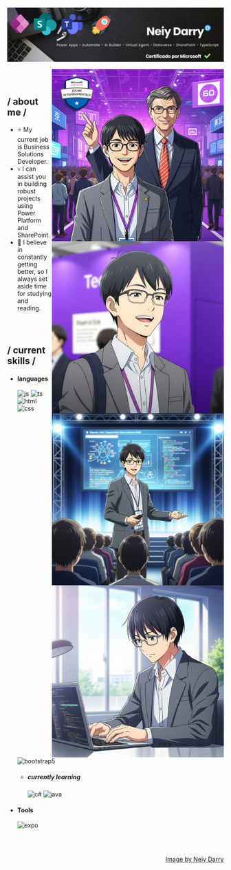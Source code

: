 <p align = center ><img src="https://github.com/neiydarry28/neiydarry28/blob/main/Banner.jpg"> </p>

<div>
<img align="right" width="400" alt="Neiy Darry con Bill" src="https://github.com/neiydarry28/neiydarry28/blob/main/Neiy-Bill.jpg"/>
<img align="right" width="400" alt="Neiy Darry" src="https://github.com/neiydarry28/neiydarry28/blob/main/A-generada.jpeg"/>

<br><br>
<h2> / about me /</h2>
  
- ⭐ My current job is Business Solutions Developer.
- 💀 I can assist you in building robust projects using Power Platform and SharePoint.
- 👾 I believe in constantly getting better, so I always set aside time for studying and reading.

<img align="right" width="400" alt="Neiy Darry con Bill" src="https://github.com/neiydarry28/neiydarry28/blob/main/A3-generada.jpeg"/>
<img align="right" width="400" alt="Neiy Darry" src="https://github.com/neiydarry28/neiydarry28/blob/main/A2-generada.jpeg"/>

<br><br>
<h2> / current skills / </h2>
  
- <h4> languages </h4>
  <img src = "https://img.shields.io/badge/JavaScript-323330?style=for-the-badge&logo=javascript&logoColor=F7DF1E" alt = "js" />
  <img src = "https://img.shields.io/badge/TypeScript-007ACC?style=for-the-badge&logo=typescript&logoColor=white" alt = "ts" />
  <img src = "https://img.shields.io/badge/HTML5-E34F26?style=for-the-badge&logo=html5&logoColor=white" alt = "html" />
  <img src = "https://img.shields.io/badge/CSS3-1572B6?style=for-the-badge&logo=css3&logoColor=white" alt = "css" />
   <img src = "https://img.shields.io/badge/bootstrap-%23563D7C.svg?style=for-the-badge&logo=bootstrap&logoColor=white" alt = "bootstrap5" />
  
  - <h5> currently learning </h5>
    <img src = "https://img.shields.io/badge/c%23-%23239120.svg?style=for-the-badge&logo=c-sharp&logoColor=white" alt = "c#" />
    <img src = "https://img.shields.io/badge/java-%23ED8B00.svg?style=for-the-badge&logo=java&logoColor=white" alt = "java" />
  
- <h4> Tools </h4>

  <img src = "https://img.shields.io/badge/Tutanota-840010?style=for-the-badge&logo=sharepoint&logoColor=blue" alt = "expo" />
 
  

  
  </br></br>
  
<div align="right">
<a href="https://www.linkedin.com/in/neiybriceno/">Image by Neiy Darry</a>
  </div>
  </div>
